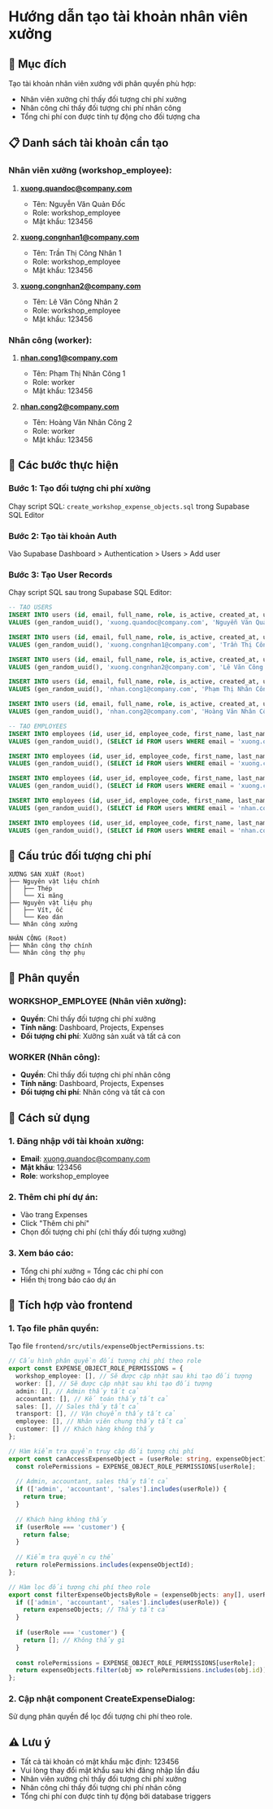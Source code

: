# Hướng dẫn tạo tài khoản nhân viên xưởng

## 🎯 Mục đích
Tạo tài khoản nhân viên xưởng với phân quyền phù hợp:
- Nhân viên xưởng chỉ thấy đối tượng chi phí xưởng
- Nhân công chỉ thấy đối tượng chi phí nhân công
- Tổng chi phí con được tính tự động cho đối tượng cha

## 📋 Danh sách tài khoản cần tạo

### Nhân viên xưởng (workshop_employee):
1. **xuong.quandoc@company.com**
   - Tên: Nguyễn Văn Quản Đốc
   - Role: workshop_employee
   - Mật khẩu: 123456

2. **xuong.congnhan1@company.com**
   - Tên: Trần Thị Công Nhân 1
   - Role: workshop_employee
   - Mật khẩu: 123456

3. **xuong.congnhan2@company.com**
   - Tên: Lê Văn Công Nhân 2
   - Role: workshop_employee
   - Mật khẩu: 123456

### Nhân công (worker):
1. **nhan.cong1@company.com**
   - Tên: Phạm Thị Nhân Công 1
   - Role: worker
   - Mật khẩu: 123456

2. **nhan.cong2@company.com**
   - Tên: Hoàng Văn Nhân Công 2
   - Role: worker
   - Mật khẩu: 123456

## 🔧 Các bước thực hiện

### Bước 1: Tạo đối tượng chi phí xưởng
Chạy script SQL: `create_workshop_expense_objects.sql` trong Supabase SQL Editor

### Bước 2: Tạo tài khoản Auth
Vào Supabase Dashboard > Authentication > Users > Add user

### Bước 3: Tạo User Records
Chạy script SQL sau trong Supabase SQL Editor:

```sql
-- TẠO USERS
INSERT INTO users (id, email, full_name, role, is_active, created_at, updated_at)
VALUES (gen_random_uuid(), 'xuong.quandoc@company.com', 'Nguyễn Văn Quản Đốc', 'workshop_employee', true, now(), now());

INSERT INTO users (id, email, full_name, role, is_active, created_at, updated_at)
VALUES (gen_random_uuid(), 'xuong.congnhan1@company.com', 'Trần Thị Công Nhân 1', 'workshop_employee', true, now(), now());

INSERT INTO users (id, email, full_name, role, is_active, created_at, updated_at)
VALUES (gen_random_uuid(), 'xuong.congnhan2@company.com', 'Lê Văn Công Nhân 2', 'workshop_employee', true, now(), now());

INSERT INTO users (id, email, full_name, role, is_active, created_at, updated_at)
VALUES (gen_random_uuid(), 'nhan.cong1@company.com', 'Phạm Thị Nhân Công 1', 'worker', true, now(), now());

INSERT INTO users (id, email, full_name, role, is_active, created_at, updated_at)
VALUES (gen_random_uuid(), 'nhan.cong2@company.com', 'Hoàng Văn Nhân Công 2', 'worker', true, now(), now());

-- TẠO EMPLOYEES
INSERT INTO employees (id, user_id, employee_code, first_name, last_name, email, phone, hire_date, status, created_at, updated_at)
VALUES (gen_random_uuid(), (SELECT id FROM users WHERE email = 'xuong.quandoc@company.com'), 'EMP-WORKSHOP-001', 'Quản Đốc', 'Nguyễn Văn', 'xuong.quandoc@company.com', '0123456789', '2024-01-01', 'active', now(), now());

INSERT INTO employees (id, user_id, employee_code, first_name, last_name, email, phone, hire_date, status, created_at, updated_at)
VALUES (gen_random_uuid(), (SELECT id FROM users WHERE email = 'xuong.congnhan1@company.com'), 'EMP-WORKSHOP-002', 'Công Nhân 1', 'Trần Thị', 'xuong.congnhan1@company.com', '0123456789', '2024-01-01', 'active', now(), now());

INSERT INTO employees (id, user_id, employee_code, first_name, last_name, email, phone, hire_date, status, created_at, updated_at)
VALUES (gen_random_uuid(), (SELECT id FROM users WHERE email = 'xuong.congnhan2@company.com'), 'EMP-WORKSHOP-003', 'Công Nhân 2', 'Lê Văn', 'xuong.congnhan2@company.com', '0123456789', '2024-01-01', 'active', now(), now());

INSERT INTO employees (id, user_id, employee_code, first_name, last_name, email, phone, hire_date, status, created_at, updated_at)
VALUES (gen_random_uuid(), (SELECT id FROM users WHERE email = 'nhan.cong1@company.com'), 'EMP-WORKER-001', 'Nhân Công 1', 'Phạm Thị', 'nhan.cong1@company.com', '0123456789', '2024-01-01', 'active', now(), now());

INSERT INTO employees (id, user_id, employee_code, first_name, last_name, email, phone, hire_date, status, created_at, updated_at)
VALUES (gen_random_uuid(), (SELECT id FROM users WHERE email = 'nhan.cong2@company.com'), 'EMP-WORKER-002', 'Nhân Công 2', 'Hoàng Văn', 'nhan.cong2@company.com', '0123456789', '2024-01-01', 'active', now(), now());
```

## 🌳 Cấu trúc đối tượng chi phí

```
XƯỞNG SẢN XUẤT (Root)
├── Nguyên vật liệu chính
│   ├── Thép
│   └── Xi măng
├── Nguyên vật liệu phụ
│   ├── Vít, ốc
│   └── Keo dán
└── Nhân công xưởng

NHÂN CÔNG (Root)
├── Nhân công thợ chính
└── Nhân công thợ phụ
```

## 🔐 Phân quyền

### WORKSHOP_EMPLOYEE (Nhân viên xưởng):
- **Quyền**: Chỉ thấy đối tượng chi phí xưởng
- **Tính năng**: Dashboard, Projects, Expenses
- **Đối tượng chi phí**: Xưởng sản xuất và tất cả con

### WORKER (Nhân công):
- **Quyền**: Chỉ thấy đối tượng chi phí nhân công
- **Tính năng**: Dashboard, Projects, Expenses
- **Đối tượng chi phí**: Nhân công và tất cả con

## 🚀 Cách sử dụng

### 1. Đăng nhập với tài khoản xưởng:
- **Email**: xuong.quandoc@company.com
- **Mật khẩu**: 123456
- **Role**: workshop_employee

### 2. Thêm chi phí dự án:
- Vào trang Expenses
- Click "Thêm chi phí"
- Chọn đối tượng chi phí (chỉ thấy đối tượng xưởng)

### 3. Xem báo cáo:
- Tổng chi phí xưởng = Tổng các chi phí con
- Hiển thị trong báo cáo dự án

## 🔄 Tích hợp vào frontend

### 1. Tạo file phân quyền:
Tạo file `frontend/src/utils/expenseObjectPermissions.ts`:

```typescript
// Cấu hình phân quyền đối tượng chi phí theo role
export const EXPENSE_OBJECT_ROLE_PERMISSIONS = {
  workshop_employee: [], // Sẽ được cập nhật sau khi tạo đối tượng
  worker: [], // Sẽ được cập nhật sau khi tạo đối tượng
  admin: [], // Admin thấy tất cả
  accountant: [], // Kế toán thấy tất cả
  sales: [], // Sales thấy tất cả
  transport: [], // Vận chuyển thấy tất cả
  employee: [], // Nhân viên chung thấy tất cả
  customer: [] // Khách hàng không thấy
};

// Hàm kiểm tra quyền truy cập đối tượng chi phí
export const canAccessExpenseObject = (userRole: string, expenseObjectId: string): boolean => {
  const rolePermissions = EXPENSE_OBJECT_ROLE_PERMISSIONS[userRole];
  
  // Admin, accountant, sales thấy tất cả
  if (['admin', 'accountant', 'sales'].includes(userRole)) {
    return true;
  }
  
  // Khách hàng không thấy
  if (userRole === 'customer') {
    return false;
  }
  
  // Kiểm tra quyền cụ thể
  return rolePermissions.includes(expenseObjectId);
};

// Hàm lọc đối tượng chi phí theo role
export const filterExpenseObjectsByRole = (expenseObjects: any[], userRole: string): any[] => {
  if (['admin', 'accountant', 'sales'].includes(userRole)) {
    return expenseObjects; // Thấy tất cả
  }
  
  if (userRole === 'customer') {
    return []; // Không thấy gì
  }
  
  const rolePermissions = EXPENSE_OBJECT_ROLE_PERMISSIONS[userRole];
  return expenseObjects.filter(obj => rolePermissions.includes(obj.id));
};
```

### 2. Cập nhật component CreateExpenseDialog:
Sử dụng phân quyền để lọc đối tượng chi phí theo role.

## ⚠️ Lưu ý
- Tất cả tài khoản có mật khẩu mặc định: 123456
- Vui lòng thay đổi mật khẩu sau khi đăng nhập lần đầu
- Nhân viên xưởng chỉ thấy đối tượng chi phí xưởng
- Nhân công chỉ thấy đối tượng chi phí nhân công
- Tổng chi phí con được tính tự động bởi database triggers
